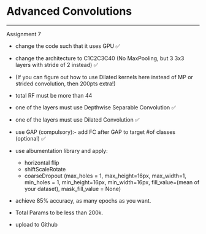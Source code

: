 # Advanced Convolutions
---

Assignment 7

- change the code such that it uses GPU ✅

- change the architecture to C1C2C3C40  (No MaxPooling, but 3 3x3 layers with stride of 2 instead) ✅
- (If you can figure out how to use Dilated kernels here instead of MP or strided convolution, then 200pts extra!) 
- total RF must be more than 44 
- one of the layers must use Depthwise Separable Convolution ✅
- one of the layers must use Dilated Convolution ✅
- use GAP (compulsory):- add FC after GAP to target #of classes (optional) ✅
- use albumentation library and apply:
  - horizontal flip
  - shiftScaleRotate
  - coarseDropout (max_holes = 1, max_height=16px, max_width=1, min_holes = 1, min_height=16px, min_width=16px, fill_value=(mean of your dataset), mask_fill_value = None)

- achieve 85% accuracy, as many epochs as you want. 
- Total Params to be less than 200k. 
- upload to Github


 
